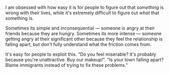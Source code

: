 I am obsessed with how easy it is for people to figure out that *something* is wrong with their lives, while it's extremely difficult to figure out *what* that something is.

Sometimes its simple and inconsequential — someone is angry at their friends because they are hungry. Sometimes its more intense — someone getting angry at their significant other because they feel the relationship is falling apart, but don't fully understand what the friction comes from.

It's easy for people to exploit this. "Do you feel miserable? It's probably because you're unattractive. Buy our makeup!". "Is your town falling apart? Blame immigrants instead of trying to fix these problems."
